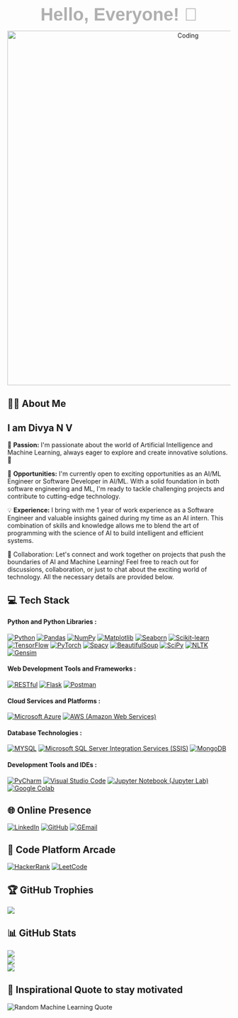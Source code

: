 <h1 align="center" style="font-family: 'Arial', sans-serif; color: B0B0B0; font-size: 40px; font-weight: bold; margin: 10px 0;">Hello, Everyone! 👋</h1>
<!--
<div id="badges" align="left">
  <img src="https://komarev.com/ghpvc/?username=your-github-divyanv&color=blueviolet" alt=""/>
 </div>
-->




<p align="center">
  <img src="https://media1.giphy.com/media/4TtTVTmBoXp8txRU0C/giphy.gif" alt="Coding" width="800" />
</p>



## 👨‍💻 About Me
<h2>I am Divya N V</h2>

🎯 **Passion:** I'm passionate about the world of Artificial Intelligence and Machine Learning, always eager to explore and create innovative solutions. 🤖


💼 **Opportunities:** I'm currently open to exciting opportunities as an AI/ML Engineer or Software Developer in AI/ML. With a solid foundation in both software engineering and ML, I'm ready to tackle challenging projects and contribute to cutting-edge technology.


💡 **Experience:** I bring with me 1 year of work experience as a Software Engineer and valuable insights gained during my time as an AI intern. This combination of skills and knowledge allows me to blend the art of programming with the science of AI to build intelligent and efficient systems.


🤝 Collaboration: Let's connect and work together on projects that push the boundaries of AI and Machine Learning! Feel free to reach out for discussions, collaboration, or just to chat about the exciting world of technology. All the necessary details are provided below.



## 💻 Tech Stack

#### Python and Python Libraries : 
[![Python](https://img.shields.io/badge/Python-3776AB?style=for-the-badge&logo=python&logoColor=white)](https://www.python.org/doc/)
[![Pandas](https://img.shields.io/badge/Pandas-150458?style=for-the-badge&logo=pandas&logoColor=white)](https://pandas.pydata.org/docs/)
[![NumPy](https://img.shields.io/badge/NumPy-2596be?style=for-the-badge&logo=numpy&logoColor=white)](https://numpy.org/doc/)
[![Matplotlib](https://img.shields.io/badge/Matplotlib-013243?style=for-the-badge&logo=matplotlib&logoColor=white)](https://matplotlib.org/contents.html)
[![Seaborn](https://img.shields.io/badge/Seaborn-013243?style=for-the-badge&logo=seaborn&logoColor=white)](https://seaborn.pydata.org/)
[![Scikit-learn](https://img.shields.io/badge/Scikit-learn-FFA500?style=for-the-badge&logo=scikit-learn&logoColor=white&color=orange&labelColor=blue)](https://scikit-learn.org/stable/documentation.html)
[![TensorFlow](https://img.shields.io/badge/TensorFlow-E35A2B?style=for-the-badge&logo=tensorflow&logoColor=white)](https://www.tensorflow.org/api_docs)
[![PyTorch](https://img.shields.io/badge/PyTorch-EE4C2C?style=for-the-badge&logo=pytorch&logoColor=white)](https://pytorch.org/docs/stable/index.html)
[![Spacy](https://img.shields.io/badge/Spacy-00B9F2?style=for-the-badge&logo=spacy&logoColor=white)](https://spacy.io/usage)
[![BeautifulSoup](https://img.shields.io/badge/BeautifulSoup-21371B?style=for-the-badge&logo=beautiful-soup&logoColor=white)](https://www.crummy.com/software/BeautifulSoup/bs4/doc/)
[![SciPy](https://img.shields.io/badge/SciPy-374087?style=for-the-badge&logo=scipy&logoColor=white)](https://docs.scipy.org/doc/scipy/reference/)
[![NLTK](https://img.shields.io/badge/NLTK-4C8A51?style=for-the-badge&logo=nltk&logoColor=white)](https://www.nltk.org/api/nltk.html)
[![Gensim](https://img.shields.io/badge/Gensim-306998?style=for-the-badge&logo=gensim&logoColor=white)](https://radimrehurek.com/gensim/auto_examples/index.html)

#### Web Development Tools and Frameworks : 
[![RESTful](https://img.shields.io/badge/RESTful-000000?style=for-the-badge&logo=restful&logoColor=white)](https://restful.io/)
[![Flask](https://img.shields.io/badge/Flask-000?style=for-the-badge&logo=flask&logoColor=white)](https://flask.palletsprojects.com/en/2.2.x/)
[![Postman](https://img.shields.io/badge/Postman-FF6C37?style=for-the-badge&logo=postman&logoColor=white)](https://learning.postman.com/docs/getting-started/introduction/)

#### Cloud Services and Platforms : 
[![Microsoft Azure](https://img.shields.io/badge/Microsoft%20Azure-00A2ED?style=for-the-badge&logo=microsoft-azure&logoColor=white)](https://docs.microsoft.com/en-us/azure/)
[![AWS (Amazon Web Services)](https://img.shields.io/badge/AWS-232F3E?style=for-the-badge&logo=amazon-aws&logoColor=white)](https://docs.aws.amazon.com/)

#### Database Technologies : 
[![MYSQL](https://img.shields.io/badge/MYSQL-00758f?style=for-the-badge&logo=mysql&logoColor=white)](https://docs.microsoft.com/en-us/sql/t-sql/statements/)
[![Microsoft SQL Server Integration Services (SSIS)](https://img.shields.io/badge/SSIS-CC2927?style=for-the-badge&logo=microsoft-sql-server&logoColor=white)](https://docs.microsoft.com/en-us/sql/integration-services/)
[![MongoDB](https://img.shields.io/badge/MongoDB-47A248?style=for-the-badge&logo=mongodb&logoColor=white)](https://docs.mongodb.com/manual/)
<!-- [![T-SQL](https://img.shields.io/badge/T-SQL-CC2927?style=for-the-badge&logo=microsoft-sql-server&logoColor=white)](https://docs.microsoft.com/en-us/sql/t-sql/statements/) -->

#### Development Tools and IDEs : 
[![PyCharm](https://img.shields.io/badge/PyCharm-FFCA28?style=for-the-badge&logo=pycharm&logoColor=black&labelColor=white)](https://www.jetbrains.com/pycharm/documentation/)
[![Visual Studio Code](https://img.shields.io/badge/Visual%20Studio%20Code-007ACC?style=for-the-badge&logo=visual-studio-code&logoColor=white)](https://code.visualstudio.com/docs)
[![Jupyter Notebook (Jupyter Lab)](https://img.shields.io/badge/Jupyter%20Notebook-F37626?style=for-the-badge&logo=jupyter&logoColor=white)](https://jupyter-notebook.readthedocs.io/en/stable/)
[![Google Colab](https://img.shields.io/badge/Google%20Colab-4285F4?style=for-the-badge&logo=google-colab&logoColor=white)](https://colab.research.google.com/notebooks/intro.ipynb)



## 🌐 Online Presence
[![LinkedIn](https://img.shields.io/badge/LinkedIn-%230077B5.svg?logo=linkedin&logoColor=white)](https://www.linkedin.com/in/divyanv/) 
[![GitHub](https://img.shields.io/badge/GitHub-%23181717.svg?style=for-the-badge&logo=github&logoColor=white)](https://github.com/divyanv)
[![GEmail](https://img.shields.io/badge/Gmail-%23D14836.svg?style=for-the-badge&logo=gmail&logoColor=white)](mailto:divyanvaimldev@gmail.com)



## 🧩 Code Platform Arcade
[![HackerRank](https://img.shields.io/badge/HackerRank-%23323330.svg?logo=hackerrank&logoColor=2EC866)](https://www.hackerrank.com/divyanv)
[![LeetCode](https://img.shields.io/badge/LeetCode-%23FFA116.svg?logo=leetcode&logoColor=white)](https://leetcode.com/divyanv)
<!--
[![CodeChef](https://img.shields.io/badge/CodeChef-%23D5B732.svg?logo=codechef&logoColor=white)](https://www.codechef.com/users/divyanv)
[![Codeforces](https://img.shields.io/badge/Codeforces-%231D8DDB.svg?logo=codeforces&logoColor=white)](https://codeforces.com/profile/divyanv)
[![HackerEarth](https://img.shields.io/badge/HackerEarth-00008b.svg?logo=hackerearth&logoColor=white)](https://www.hackerearth.com/@divyanv)
[![Kaggle](https://img.shields.io/badge/Kaggle-%2320BEFF.svg?logo=kaggle&logoColor=white)](https://www.kaggle.com/divyanv)
[![Topcoder](https://img.shields.io/badge/Topcoder-%23FF4500.svg?logo=topcoder&logoColor=white)](https://www.topcoder.com/members/divyanv)
[![InterviewBit](https://img.shields.io/badge/InterviewBit-%230066B2.svg?logo=interviewbit&logoColor=white)](https://www.interviewbit.com/profile/divyanv)
[![CodeWars](https://img.shields.io/badge/CodeWars-%23BD4932.svg?logo=codewars&logoColor=white)](https://www.codewars.com/users/divyanv)
[![GeeksforGeeks](https://img.shields.io/badge/GeeksforGeeks-%47A248.svg?logo=geeksforgeeks&logoColor=FFFFFF&style=flat)](https://auth.geeksforgeeks.org/user/divyanv)
-->


## 🏆 GitHub Trophies
![](https://github-profile-trophy.vercel.app/?username=divyanv&theme=darkhub&no-frame=false&no-bg=false&margin-w=4)


## 📊 GitHub Stats
![](https://github-readme-stats.vercel.app/api?username=divyanv&theme=chartreuse-dark&hide_border=false&include_all_commits=false&count_private=false)<br/>
![](https://github-readme-streak-stats.herokuapp.com/?user=divyanv&theme=chartreuse-dark&hide_border=false)<br/>
![](https://github-readme-stats.vercel.app/api/top-langs/?username=divyanv&theme=chartreuse-dark&hide_border=false&include_all_commits=false&count_private=false&layout=compact)



## 🚀 Inspirational Quote to stay motivated
![Random Machine Learning Quote](https://quotes-github-readme.vercel.app/api?type=horizontal&theme=radical&quote=AI%20is%20the%20new%20electricity.%20Just%20as%20100%20years%20ago%20electricity%20transformed%20industry%20after%20industry,%20AI%20will%20now%20do%20the%20same.&author=Andrew%20Ng)
